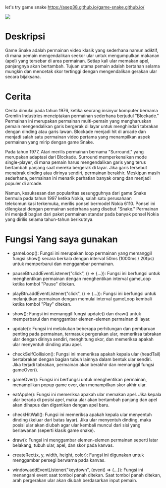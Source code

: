 let's try game snake
https://asep38.github.io/game-snake.github.io/

<img src="https://user-images.githubusercontent.com/112145050/255480482-4206a778-9452-41cf-8663-eebdabaf15fe.png" />

# Deskripsi
Game Snake adalah permainan video klasik yang sederhana namun adiktif, di mana pemain mengendalikan seekor ular untuk mengumpulkan makanan (apel) yang tersebar di area permainan. Setiap kali ular memakan apel, panjangnya akan bertambah. Tujuan utama pemain adalah bertahan selama mungkin dan mencetak skor tertinggi dengan mengendalikan gerakan ular secara bijaksana.

# Cerita
Cerita dimulai pada tahun 1976, ketika seorang insinyur komputer bernama Gremlin Industries menciptakan permainan sederhana berjudul "Blockade." Permainan ini merupakan permainan multi-pemain yang mengharuskan pemain mengendalikan garis bergerak di layar untuk menghindari tabrakan dengan dinding atau garis lawan. Blockade menjadi hit di arcade dan menjadi salah satu permainan video pertama yang menampilkan aspek permainan yang mirip dengan game Snake.

Pada tahun 1977, Atari merilis permainan bernama "Surround," yang merupakan adaptasi dari Blockade. Surround memperkenalkan mode single-player, di mana pemain harus mengendalikan garis yang terus bertambah panjang saat mereka bergerak di layar. Jika garis tersebut menabrak dinding atau dirinya sendiri, permainan berakhir. Meskipun masih sederhana, permainan ini menarik perhatian banyak orang dan menjadi populer di arcade.

Namun, kesuksesan dan popularitas sesungguhnya dari game Snake bermula pada tahun 1997 ketika Nokia, salah satu perusahaan telekomunikasi terkemuka, merilis ponsel bermodel Nokia 6110. Ponsel ini dilengkapi dengan permainan sederhana yang disebut "Snake." Permainan ini menjadi bagian dari paket permainan standar pada banyak ponsel Nokia yang dirilis selama tahun-tahun berikutnya.

# Fungsi Yang saya gunakan
- gameLoop(): Fungsi ini merupakan loop permainan yang memanggil fungsi show() secara berkala dengan interval 50ms (1000ms / 20fps) untuk memperbarui dan menggambar permainan.

- pauseBtn.addEventListener("click", () => {...}): Fungsi ini berfungsi untuk menghentikan permainan dengan menghentikan interval gameLoop ketika tombol "Pause" ditekan.

- playBtn.addEventListener("click", () => {...}): Fungsi ini berfungsi untuk melanjutkan permainan dengan memulai interval gameLoop kembali ketika tombol "Play" ditekan.

- show(): Fungsi ini memanggil fungsi update() dan draw() untuk memperbarui dan menggambar elemen-elemen permainan di layar.

- update(): Fungsi ini melakukan beberapa perhitungan dan pembaruan penting pada permainan, termasuk pergerakan ular, memeriksa tabrakan ular dengan dirinya sendiri, menghitung skor, dan memeriksa apakah ular menyentuh dinding atau apel.

- checkSelfCollision(): Fungsi ini memeriksa apakah kepala ular (headTail) bertabrakan dengan bagian tubuh lainnya dalam bentuk ular sendiri. Jika terjadi tabrakan, permainan akan berakhir dan memanggil fungsi gameOver().

- gameOver(): Fungsi ini berfungsi untuk menghentikan permainan, menampilkan popup game over, dan menampilkan skor akhir ular.

- eatApple(): Fungsi ini memeriksa apakah ular memakan apel. Jika kepala ular berada di posisi apel, maka ular akan bertambah panjang dan apel akan dihapus dan digantikan dengan apel baru.

- checkHitWall(): Fungsi ini memeriksa apakah kepala ular menyentuh dinding (keluar dari batas layar). Jika ular menyentuh dinding, maka posisi ular akan diubah agar ular kembali muncul dari sisi yang berlawanan (seperti klasik game snake).

- draw(): Fungsi ini menggambar elemen-elemen permainan seperti latar belakang, tubuh ular, apel, dan skor pada kanvas.

- createRect(x, y, width, height, color): Fungsi ini digunakan untuk menggambar persegi berwarna pada kanvas.

- window.addEventListener("keydown", (event) => {...}): Fungsi ini menangani event saat tombol panah ditekan. Saat tombol panah ditekan, arah pergerakan ular akan diubah berdasarkan input pemain.
